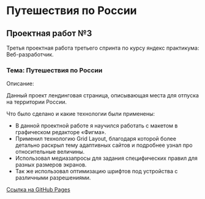 # Путешествия по России #

## Проектная работ №3 ##

Третья проектная работа третьего спринта по курсу яндекс практикума: Веб-разработчик.

### Тема: Путешествия по России

Описание:

Данный проект лендинговая страница, описывающая места для отпуска на территории России.


Что было сделано и какие технологии были применены:
* В данной проектной работе я научился работать с макетом в графическом редакторе «Фигма».
* Применил технологию Grid Layout, благодаря которой более детально раскрыл тему адаптивных сайтов и подробнее узнал про относительные величины.
* Использовал медиазапросы для задания специфических правил для разных размеров экранов.
* Так же использовал оптимизацию шрифтов под устройства с различными разрешениями.

[Cсылка на GitHub Pages](https://artemnikiforov6.github.io/russian-travel/)



